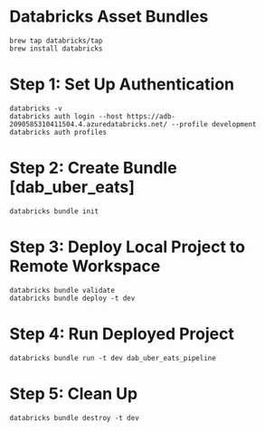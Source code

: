 # Databricks Asset Bundles
```shell
brew tap databricks/tap
brew install databricks
```

# Step 1: Set Up Authentication
```shell
databricks -v
databricks auth login --host https://adb-2090585310411504.4.azuredatabricks.net/ --profile development
databricks auth profiles
```

# Step 2: Create Bundle [dab_uber_eats]
```shell
databricks bundle init
```

# Step 3: Deploy Local Project to Remote Workspace
```shell
databricks bundle validate
databricks bundle deploy -t dev
```

# Step 4: Run Deployed Project
```shell
databricks bundle run -t dev dab_uber_eats_pipeline
```

# Step 5: Clean Up
```shell
databricks bundle destroy -t dev
```
